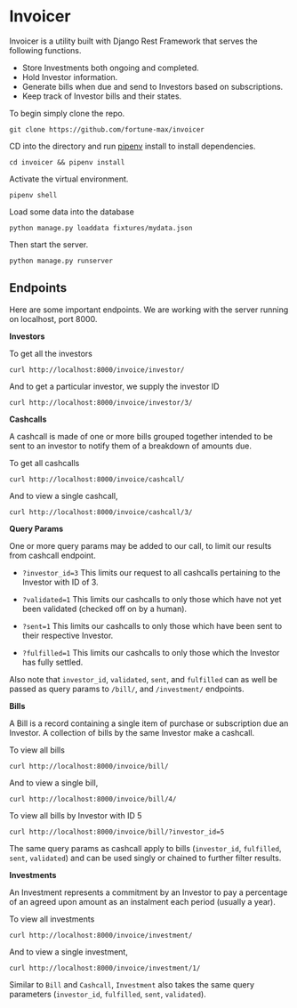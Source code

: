 # Invoicer
Invoicer is a utility built with Django Rest Framework that serves the following functions.

- Store Investments both ongoing and completed.
- Hold Investor information.
- Generate bills when due and send to Investors based on subscriptions.
- Keep track of Investor bills and their states.

To begin simply clone the repo.

`git clone https://github.com/fortune-max/invoicer`

CD into the directory and run [pipenv](https://pypi.org/project/pipenv/) install to install dependencies.

`cd invoicer && pipenv install`

Activate the virtual environment.

`pipenv shell`

Load some data into the database

`python manage.py loaddata fixtures/mydata.json`

Then start the server.

`python manage.py runserver`

## Endpoints
Here are some important endpoints. We are working with the server running on localhost, port 8000.

**Investors**

To get all the investors

`curl http://localhost:8000/invoice/investor/`

And to get a particular investor, we supply the investor ID

`curl http://localhost:8000/invoice/investor/3/`


**Cashcalls**

A cashcall is made of one or more bills grouped together intended to be sent to an investor to notify them of a breakdown of amounts due.

To get all cashcalls

`curl http://localhost:8000/invoice/cashcall/`

And to view a single cashcall,

`curl http://localhost:8000/invoice/cashcall/3/`

**Query Params**

One or more query params may be added to our call, to limit our results from cashcall endpoint.
- `?investor_id=3`
This limits our request to all cashcalls pertaining to the Investor with ID of 3.

- `?validated=1`
This limits our cashcalls to only those which have not yet been validated (checked off on by a human).

- `?sent=1`
  This limits our cashcalls to only those which have been sent to their respective Investor.

- `?fulfilled=1`
  This limits our cashcalls to only those which the Investor has fully settled.

Also note that `investor_id`, `validated`, `sent`, and `fulfilled` can as well be passed as query params to `/bill/`, and `/investment/` endpoints.

**Bills**

A Bill is a record containing a single item of purchase or subscription due an Investor. A collection of bills by the same Investor make a cashcall.

To view all bills

`curl http://localhost:8000/invoice/bill/`

And to view a single bill,

`curl http://localhost:8000/invoice/bill/4/`

To view all bills by Investor with ID 5

`curl http://localhost:8000/invoice/bill/?investor_id=5`

The same query params as cashcall apply to bills (`investor_id`, `fulfilled`, `sent`, `validated`) and can be used singly or chained to further filter results.


**Investments**

An Investment represents a commitment by an Investor to pay a percentage of an agreed upon amount as an instalment each period (usually a year).

To view all investments

`curl http://localhost:8000/invoice/investment/`

And to view a single investment,

`curl http://localhost:8000/invoice/investment/1/`

Similar to `Bill` and `Cashcall`, `Investment` also takes the same query parameters (`investor_id`, `fulfilled`, `sent`, `validated`).
